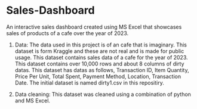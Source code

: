 # Sales-Dashboard
An interactive sales dashboard created using MS Excel that showcases sales of products of a cafe over the year of 2023.

1. Data:
     The data used in this project is of an cafe that is imaginary. This dataset is form Kraggle and these are not real and is
     made for public usage. This dataset contains sales data of a cafe for the year of 2023.
     This dataset contains over 10,000 rows and about 8 columns of dirty datas. This dataset has datas as follows, Transaction       ID, Item	Quantity,	Price Per Unit,	Total Spent,	Payment Method,	Location,	Transaction Date.
     The initial dataset is named dirty1.csv in this repositiry.
   
2. Data cleaning: 
     This dataset was cleaned using a combination of python and MS Excel.  
   

